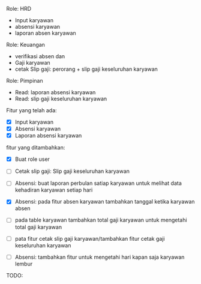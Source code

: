 Role: HRD
- Input karyawan
- absensi karyawan
- laporan absen karyawan

Role: Keuangan
- verifikasi absen dan
- Gaji karyawan
- cetak Slip gaji: perorang + slip gaji keseluruhan karyawan

Role: Pimpinan
- Read: laporan absensi karyawan
- Read: slip gaji keseluruhan karyawan

Fitur yang telah ada:
- [x] Input karyawan
- [x] Absensi karyawan
- [x] Laporan absensi karyawan

fitur yang ditambahkan:
- [x] Buat role user
- [ ] Cetak slip gaji: Slip gaji keseluruhan karyawan
- [ ] Absensi: buat laporan perbulan satiap karyawan untuk melihat data kehadiran karyawan setiap hari
- [x] Absensi: pada fitur absen karyawan tambahkan tanggal ketika karyawan absen
- [ ] pada table karyawan tambahkan total gaji karyawan untuk mengetahi total gaji karyawan
- [ ] pata fitur cetak slip gaji karyawan/tambahkan fitur cetak gaji keseluruhan karyawan
- [ ] Absensi: tambahkan fitur untuk mengetahi hari kapan saja karyawan lembur


TODO:
